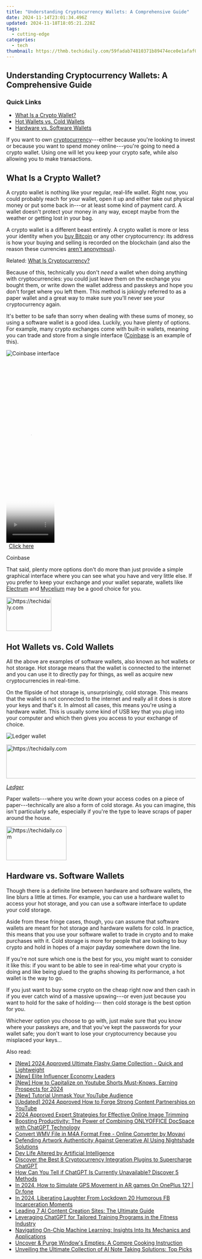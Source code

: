 ```yaml
---
title: "Understanding Cryptocurrency Wallets: A Comprehensive Guide"
date: 2024-11-14T23:01:34.496Z
updated: 2024-11-18T18:05:21.228Z
tags:
  - cutting-edge
categories:
  - tech
thumbnail: https://thmb.techidaily.com/59fadab74810371b89474ece0e1afaf00b25fe1d9d17efc006ec62a9fbd8fe50.jpg
---
```


## Understanding Cryptocurrency Wallets: A Comprehensive Guide

### Quick Links

* [What Is a Crypto Wallet?](https://youtube-tips.techidaily.com/utting-edge-templates-unlocking-your-videos-potential-for-2024/)
* [Hot Wallets vs. Cold Wallets](https://extra-guidance.techidaily.com/in-2024-key-techniques-for-smooth-inshot-pivots/)
* [Hardware vs. Software Wallets](https://snapchat-videos.techidaily.com/keep-it-hot-ideas-for-uninterrupted-snapchat-connections-for-2024/)

 If you want to own [cryptocurrency](https://sim-unlock.techidaily.com/in-2024-top-11-free-apps-to-check-imei-on-itel-p40plus-phones-by-drfone-android/)\---either because you're looking to invest or because you want to spend money online---you're going to need a crypto wallet. Using one will let you keep your crypto safe, while also allowing you to make transactions.

##  What Is a Crypto Wallet?

 A crypto wallet is nothing like your regular, real-life wallet. Right now, you could probably reach for your wallet, open it up and either take out physical money or put some back in---or at least some kind of payment card. A wallet doesn't protect your money in any way, except maybe from the weather or getting lost in your bag.

 A crypto wallet is a different beast entirely. A crypto wallet is more or less your identity when you [buy Bitcoin](https://fake-location.techidaily.com/what-are-location-permissions-life360-on-vivo-y17s-drfone-by-drfone-virtual-android/) or any other cryptocurrency: its address is how your buying and selling is recorded on the blockchain (and also the reason these currencies [aren't anonymous](https://activate-lock.techidaily.com/how-to-bypass-activation-lock-on-apple-watch-or-iphone-15-pro-by-drfone-ios/)).

Related: [What Is Cryptocurrency?](https://sim-unlock.techidaily.com/in-2024-top-11-free-apps-to-check-imei-on-itel-p40plus-phones-by-drfone-android/) 

 Because of this, technically you don't _need_ a wallet when doing anything with cryptocurrencies: you could just leave them on the exchange you bought them, or write down the wallet address and passkeys and hope you don't forget where you left them. This method is jokingly referred to as a paper wallet and a great way to make sure you'll never see your cryptocurrency again.

 It's better to be safe than sorry when dealing with these sums of money, so using a software wallet is a good idea. Luckily, you have plenty of options. For example, many crypto exchanges come with built-in wallets, meaning you can trade and store from a single interface ([Coinbase](https://www.coinbase.com/) is an example of this).

![Coinbase interface](https://static1.howtogeekimages.com/wordpress/wp-content/uploads/2021/11/Coinbase-interface.png) 

<!-- affiliate ads begin -->
<span id="1938136">
					<video width="128" height="480" style="cursor:pointer"
           poster="//a.impactradius-go.com/display-clicktoplayimage/1938136.png"
           onclick="if(!this.playClicked){this.play();this.setAttribute('controls',true);this.playClicked=true;}">
	   <source src="//a.impactradius-go.com/display-ad/22993-1938136">
	   <img src="//a.impactradius-go.com/display-clicktoplayimage/1938136.png" style="border: none; height: 100%; width: 100%; object-fit: contain">
	</video>
	<div style="width:80px;text-align:center"><a href="javascript:window.open(decodeURIComponent('https%3A%2F%2Fhomestyler.sjv.io%2Fc%2F5597632%2F1938136%2F22993'), '_blank');void(0);">Click here</a></div>
</span>
<img height="0" width="0" src="https://imp.pxf.io/i/5597632/1938136/22993" style="position:absolute;visibility:hidden;" border="0" />
<!-- affiliate ads end -->

Coinbase

 That said, plenty more options don't do more than just provide a simple graphical interface where you can see what you have and very little else. If you prefer to keep your exchange and your wallet separate, wallets like [Electrum](https://electrum.org/) and [Mycelium](https://wallet.mycelium.com/) may be a good choice for you.

<!-- affiliate ads begin -->
<a href="https://aligracehair.sjv.io/c/5597632/2135406/19272" target="_top" id="2135406">
  <img src="//a.impactradius-go.com/display-ad/19272-2135406" border="0" alt="https://techidaily.com" width="120" height="90"/>
</a>
<img height="0" width="0" src="https://aligracehair.sjv.io/i/5597632/2135406/19272" style="position:absolute;visibility:hidden;" border="0" />
<!-- affiliate ads end -->

##  Hot Wallets vs. Cold Wallets

 All the above are examples of software wallets, also known as hot wallets or hot storage. Hot storage means that the wallet is connected to the internet and you can use it to directly pay for things, as well as acquire new cryptocurrencies in real-time.

 On the flipside of hot storage is, unsurprisingly, cold storage. This means that the wallet is not connected to the internet and really all it does is store your keys and that's it. In almost all cases, this means you're using a hardware wallet. This is usually some kind of USB key that you plug into your computer and which then gives you access to your exchange of choice.

![Ledger wallet](https://static1.howtogeekimages.com/wordpress/wp-content/uploads/2021/08/ledger-wallet.png) 

<!-- affiliate ads begin -->
<a href="https://appsumo.8odi.net/c/5597632/2049378/7443" target="_top" id="2049378">
  <img src="//a.impactradius-go.com/display-ad/7443-2049378" border="0" alt="https://techidaily.com" width="728" height="90"/>
</a>
<img height="0" width="0" src="https://appsumo.8odi.net/i/5597632/2049378/7443" style="position:absolute;visibility:hidden;" border="0" />
<!-- affiliate ads end -->

_[Ledger](https://shop.ledger.com/products/ledger-nano-s)_

 Paper wallets---where you write down your access codes on a piece of paper---technically are also a form of cold storage. As you can imagine, this isn't particularly safe, especially if you're the type to leave scraps of paper around the house.

<!-- affiliate ads begin -->
<a href="https://aligracehair.sjv.io/c/5597632/2135410/19272" target="_top" id="2135410">
  <img src="//a.impactradius-go.com/display-ad/19272-2135410" border="0" alt="https://techidaily.com" width="160" height="90"/>
</a>
<img height="0" width="0" src="https://aligracehair.sjv.io/i/5597632/2135410/19272" style="position:absolute;visibility:hidden;" border="0" />
<!-- affiliate ads end -->

##  Hardware vs. Software Wallets

 Though there is a definite line between hardware and software wallets, the line blurs a little at times. For example, you can use a hardware wallet to access your hot storage, and you can use a software interface to update your cold storage.

 Aside from these fringe cases, though, you can assume that software wallets are meant for hot storage and hardware wallets for cold. In practice, this means that you use your software wallet to trade in crypto and to make purchases with it. Cold storage is more for people that are looking to buy crypto and hold in hopes of a major payday somewhere down the line.

 If you're not sure which one is the best for you, you might want to consider it like this: if you want to be able to see in real-time what your crypto is doing and like being glued to the graphs showing its performance, a hot wallet is the way to go.

 If you just want to buy some crypto on the cheap right now and then cash in if you ever catch wind of a massive upswing---or even just because you want to hold for the sake of holding--- then cold storage is the best option for you.

 Whichever option you choose to go with, just make sure that you know where your passkeys are, and that you've kept the passwords for your wallet safe; you don't want to lose your cryptocurrency because you misplaced your keys...

<ins class="adsbygoogle"
     style="display:block"
     data-ad-format="autorelaxed"
     data-ad-client="ca-pub-7571918770474297"
     data-ad-slot="1223367746"></ins>

<ins class="adsbygoogle"
     style="display:block"
     data-ad-client="ca-pub-7571918770474297"
     data-ad-slot="8358498916"
     data-ad-format="auto"
     data-full-width-responsive="true"></ins>

<span class="atpl-alsoreadstyle">Also read:</span>
<div><ul>
<li><a href="https://fox-access.techidaily.com/new-2024-approved-ultimate-flashy-game-collection-quick-and-lightweight/"><u>[New] 2024 Approved Ultimate Flashy Game Collection - Quick and Lightweight</u></a></li>
<li><a href="https://youtube-docs.techidaily.com/lite-influencer-economy-leaders/"><u>[New] Elite Influencer Economy Leaders</u></a></li>
<li><a href="https://eaxpv-info.techidaily.com/new-how-to-capitalize-on-youtube-shorts-must-knows-earning-prospects-for-2024/"><u>[New] How to Capitalize on Youtube Shorts Must-Knows, Earning Prospects for 2024</u></a></li>
<li><a href="https://facebook-record-videos.techidaily.com/new-tutorial-unmask-your-youtube-audience/"><u>[New] Tutorial Unmask Your YouTube Audience</u></a></li>
<li><a href="https://eaxpv-info.techidaily.com/updated-2024-approved-how-to-forge-strong-content-partnerships-on-youtube/"><u>[Updated] 2024 Approved How to Forge Strong Content Partnerships on YouTube</u></a></li>
<li><a href="https://some-knowledge.techidaily.com/2024-approved-expert-strategies-for-effective-online-image-trimming/"><u>2024 Approved Expert Strategies for Effective Online Image Trimming</u></a></li>
<li><a href="https://tech-haven.techidaily.com/boosting-productivity-the-power-of-combining-onlyoffice-docspace-with-chatgpt-technology/"><u>Boosting Productivity: The Power of Combining ONLYOFFICE DocSpace with ChatGPT Technology</u></a></li>
<li><a href="https://win-howtos.techidaily.com/convert-wmv-file-in-m4a-format-free-online-converter-by-movavi/"><u>Convert WMV File in M4A Format Free - Online Converter by Movavi</u></a></li>
<li><a href="https://tech-haven.techidaily.com/defending-artwork-authenticity-against-generative-ai-using-nightshade-solutions/"><u>Defending Artwork Authenticity Against Generative AI Using Nightshade Solutions</u></a></li>
<li><a href="https://tech-haven.techidaily.com/dev-life-altered-by-artificial-intelligence/"><u>Dev Life Altered by Artificial Intelligence</u></a></li>
<li><a href="https://tech-haven.techidaily.com/discover-the-best-8-cryptocurrency-integration-plugins-to-supercharge-chatgpt/"><u>Discover the Best 8 Cryptocurrency Integration Plugins to Supercharge ChatGPT</u></a></li>
<li><a href="https://tech-haven.techidaily.com/how-can-you-tell-if-chatgpt-is-currently-unavailable-discover-5-methods/"><u>How Can You Tell if ChatGPT Is Currently Unavailable? Discover 5 Methods</u></a></li>
<li><a href="https://review-topics.techidaily.com/in-2024-how-to-simulate-gps-movement-in-ar-games-on-oneplus-12-drfone-by-drfone-virtual-android/"><u>In 2024, How to Simulate GPS Movement in AR games On OnePlus 12? | Dr.fone</u></a></li>
<li><a href="https://facebook-video-recording.techidaily.com/in-2024-liberating-laughter-from-lockdown-20-humorous-fb-incarceration-moments/"><u>In 2024, Liberating Laughter From Lockdown 20 Humorous FB Incarceration Moments</u></a></li>
<li><a href="https://tech-haven.techidaily.com/leading-7-ai-content-creation-sites-the-ultimate-guide/"><u>Leading 7 AI Content Creation Sites: The Ultimate Guide</u></a></li>
<li><a href="https://tech-haven.techidaily.com/leveraging-chatgpt-for-tailored-training-programs-in-the-fitness-industry/"><u>Leveraging ChatGPT for Tailored Training Programs in the Fitness Industry</u></a></li>
<li><a href="https://tech-haven.techidaily.com/navigating-on-chip-machine-learning-insights-into-its-mechanics-and-applications/"><u>Navigating On-Chip Machine Learning: Insights Into Its Mechanics and Applications</u></a></li>
<li><a href="https://win11-tips.techidaily.com/uncover-and-purge-windows-empties-a-compre-cooking-instruction/"><u>Uncover & Purge Window's Empties: A Compre Cooking Instruction</u></a></li>
<li><a href="https://tech-haven.techidaily.com/unveiling-the-ultimate-collection-of-ai-note-taking-solutions-top-picks/"><u>Unveiling the Ultimate Collection of AI Note Taking Solutions: Top Picks</u></a></li>
</ul></div>

